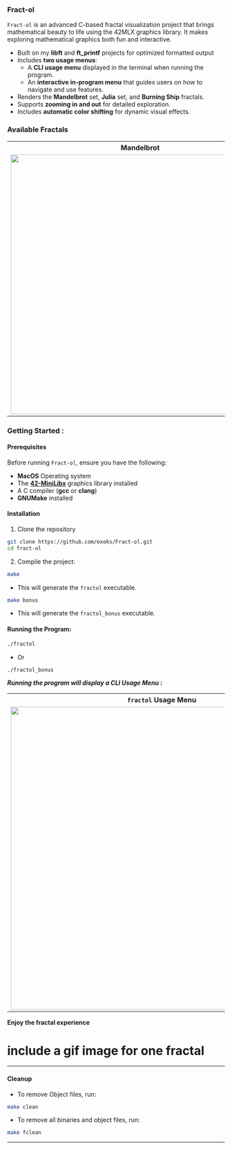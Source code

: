 ### **Fract-ol** ###
`Fract-ol` is an advanced C-based fractal visualization project that brings mathematical beauty to life using the 42MLX graphics library. It makes exploring mathematical graphics both fun and interactive.

- Built on my **libft** and **ft_printf** projects for optimized formatted output
- Includes **two usage menus**:
  - A **CLI usage menu** displayed in the terminal when running the program. 
  - An **interactive in-program menu** that guides users on how to navigate and use features. 
- Renders the **Mandelbrot** set, **Julia** set, and **Burning Ship** fractals.
- Supports **zooming in and out** for detailed exploration.
- Includes **automatic color shifting** for dynamic visual effects.

### **Available Fractals** ###
<table>
  <tr>
    <th>Mandelbrot</th>
    <th>Julia</th>
    <th>Burning ship</th>
  </tr>
  <tr>
    <td><img src="path/to/mandelbrot.png" width="600"></td>
    <td><img src="path/to/julia.png" width="600"></td>
    <td><img src="path/to/burning_ship.png" width="600"></td>
  </tr>
</table>

### **Getting Started** : ###

#### **Prerequisites** ####
Before running `Fract-ol`, ensure you have the following:

- **MacOS** Operating system 
- The [**42-MiniLibx**](https://harm-smits.github.io/42docs/libs/minilibx) graphics library installed
- A C compiler (**gcc** or **clang**)
- **GNUMake** installed

#### **Installation** ####
1. Clone the repository
```sh
git clone https://github.com/exoks/Fract-ol.git
cd fract-ol
```

2. Compile the project:
```sh
make
```
  * This will generate the `fractol` executable.

```sh
make bonus
```
- This will generate the `fractol_bonus` executable.

#### **Running the Program:** ####
```sh
./fractol
```
* Or 
```sh
./fractol_bonus
```
***Running the program will display a CLI Usage Menu :***

<table>
  <tr>
    <th><code>fractol</code> Usage Menu</th>
    <th><code>fractol_bonus</code> Usage Menu</th>
  </tr>
  <tr>
    <td><img src="path/to/mandelbrot.png" width="700"></td>
    <td><img src="path/to/julia.png" width="700"></td>
  </tr>
</table>

**Enjoy the fractal experience**
# include a gif image for one fractal
---

#### **Cleanup** ####
* To remove Object files, run:
```sh
make clean
```

* To remove all binaries and object files, run:
```sh
make fclean
```

---
